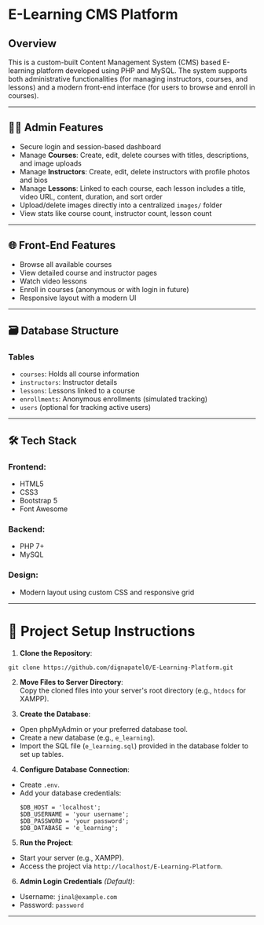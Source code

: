 # E-Learning CMS Platform

## Overview
This is a custom-built Content Management System (CMS) based E-learning platform developed using PHP and MySQL. The system supports both administrative functionalities (for managing instructors, courses, and lessons) and a modern front-end interface (for users to browse and enroll in courses).

---

## 👩‍💻 Admin Features
- Secure login and session-based dashboard
- Manage **Courses**: Create, edit, delete courses with titles, descriptions, and image uploads
- Manage **Instructors**: Create, edit, delete instructors with profile photos and bios
- Manage **Lessons**: Linked to each course, each lesson includes a title, video URL, content, duration, and sort order
- Upload/delete images directly into a centralized `images/` folder
- View stats like course count, instructor count, lesson count

---

## 🌐 Front-End Features
- Browse all available courses
- View detailed course and instructor pages
- Watch video lessons
- Enroll in courses (anonymous or with login in future)
- Responsive layout with a modern UI

---

## 🗃️ Database Structure
### Tables
- `courses`: Holds all course information
- `instructors`: Instructor details
- `lessons`: Lessons linked to a course
- `enrollments`: Anonymous enrollments (simulated tracking)
- `users` (optional for tracking active users)

---

## 🛠️ Tech Stack
### Frontend:
- HTML5  
- CSS3  
- Bootstrap 5  
- Font Awesome  

### Backend:
- PHP 7+  
- MySQL  

### Design:
- Modern layout using custom CSS and responsive grid  

---

# 🚀 Project Setup Instructions

1. **Clone the Repository**:  
```
git clone https://github.com/dignapatel0/E-Learning-Platform.git
```

2. **Move Files to Server Directory**:  
Copy the cloned files into your server's root directory (e.g., `htdocs` for XAMPP).

3. **Create the Database**:
- Open phpMyAdmin or your preferred database tool.
- Create a new database (e.g., `e_learning`).
- Import the SQL file (`e_learning.sql`) provided in the database folder to set up tables.

4. **Configure Database Connection**:
- Create `.env`.
- Add your database credentials:
  ```
  $DB_HOST = 'localhost';
  $DB_USERNAME = 'your username';
  $DB_PASSWORD = 'your password';
  $DB_DATABASE = 'e_learning';
  ```

5. **Run the Project**:
- Start your server (e.g., XAMPP).
- Access the project via `http://localhost/E-Learning-Platform`.

6. **Admin Login Credentials** *(Default)*:
- Username: `jinal@example.com`
- Password: `password`

---